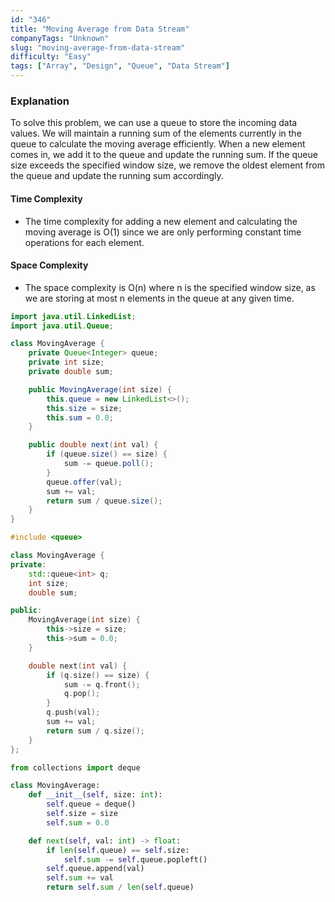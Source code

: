 ```yaml
---
id: "346"
title: "Moving Average from Data Stream"
companyTags: "Unknown"
slug: "moving-average-from-data-stream"
difficulty: "Easy"
tags: ["Array", "Design", "Queue", "Data Stream"]
---
```


### Explanation

To solve this problem, we can use a queue to store the incoming data values. We will maintain a running sum of the elements currently in the queue to calculate the moving average efficiently. When a new element comes in, we add it to the queue and update the running sum. If the queue size exceeds the specified window size, we remove the oldest element from the queue and update the running sum accordingly.

#### Time Complexity
- The time complexity for adding a new element and calculating the moving average is O(1) since we are only performing constant time operations for each element.

#### Space Complexity
- The space complexity is O(n) where n is the specified window size, as we are storing at most n elements in the queue at any given time.
```java
import java.util.LinkedList;
import java.util.Queue;

class MovingAverage {
    private Queue<Integer> queue;
    private int size;
    private double sum;

    public MovingAverage(int size) {
        this.queue = new LinkedList<>();
        this.size = size;
        this.sum = 0.0;
    }

    public double next(int val) {
        if (queue.size() == size) {
            sum -= queue.poll();
        }
        queue.offer(val);
        sum += val;
        return sum / queue.size();
    }
}
```

```cpp
#include <queue>

class MovingAverage {
private:
    std::queue<int> q;
    int size;
    double sum;

public:
    MovingAverage(int size) {
        this->size = size;
        this->sum = 0.0;
    }

    double next(int val) {
        if (q.size() == size) {
            sum -= q.front();
            q.pop();
        }
        q.push(val);
        sum += val;
        return sum / q.size();
    }
};
```

```python
from collections import deque

class MovingAverage:
    def __init__(self, size: int):
        self.queue = deque()
        self.size = size
        self.sum = 0.0

    def next(self, val: int) -> float:
        if len(self.queue) == self.size:
            self.sum -= self.queue.popleft()
        self.queue.append(val)
        self.sum += val
        return self.sum / len(self.queue)
```